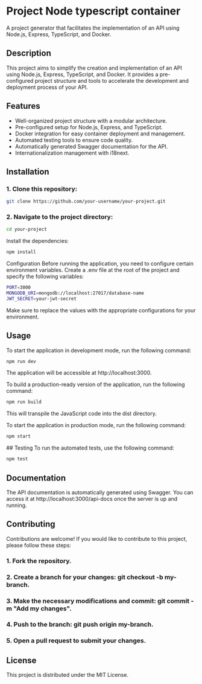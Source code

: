 # Project Node typescript container
A project generator that facilitates the implementation of an API using Node.js, Express, TypeScript, and Docker.

## Description
This project aims to simplify the creation and implementation of an API using Node.js, Express, TypeScript, and Docker. It provides a pre-configured project structure and tools to accelerate the development and deployment process of your API.

## Features
- Well-organized project structure with a modular architecture.
- Pre-configured setup for Node.js, Express, and TypeScript.
- Docker integration for easy container deployment and management.
- Automated testing tools to ensure code quality.
- Automatically generated Swagger documentation for the API.
- Internationalization management with i18next.
## Installation
### 1. Clone this repository:

```bash
git clone https://github.com/your-username/your-project.git
```

### 2. Navigate to the project directory:

```bash
cd your-project
```

Install the dependencies:

```bash
npm install
```
Configuration
Before running the application, you need to configure certain environment variables. Create a .env file at the root of the project and specify the following variables:

```bash
PORT=3000
MONGODB_URI=mongodb://localhost:27017/database-name
JWT_SECRET=your-jwt-secret
```
Make sure to replace the values with the appropriate configurations for your environment.

## Usage
To start the application in development mode, run the following command:

```bash
npm run dev
```
The application will be accessible at http://localhost:3000.

To build a production-ready version of the application, run the following command:

```bash
npm run build
```
This will transpile the JavaScript code into the dist directory.

To start the application in production mode, run the following command:

```bash
npm start
```
## Testing
To run the automated tests, use the following command:

```bash
npm test
```
## Documentation
The API documentation is automatically generated using Swagger. You can access it at http://localhost:3000/api-docs once the server is up and running.

## Contributing
Contributions are welcome! If you would like to contribute to this project, please follow these steps:

### 1. Fork the repository.
### 2. Create a branch for your changes: git checkout -b my-branch.
### 3. Make the necessary modifications and commit: git commit -m "Add my changes".
### 4. Push to the branch: git push origin my-branch.
### 5. Open a pull request to submit your changes.

## License
This project is distributed under the MIT License.